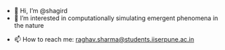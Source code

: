 - 👋 Hi, I’m @shagird
- 👀 I’m interested in computationally simulating emergent phenomena in the nature
<!-- - 🌱 I’m currently learning Statistical Physics and Applied Mathematics -->
- 📫 How to reach me: raghav.sharma@students.iiserpune.ac.in

<!---
shagird/shagird is a ✨ special ✨ repository because its `README.md` (this file) appears on your GitHub profile.
You can click the Preview link to take a look at your changes.
--->
